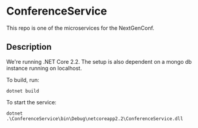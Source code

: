 # ConferenceService

This repo is one of the microservices for the NextGenConf.

## Description

We're running .NET Core 2.2. The setup is also dependent on a mongo db instance running on localhost.

To build, run:
```
dotnet build
```

To start the service:

```
dotnet .\ConferenceService\bin\Debug\netcoreapp2.2\ConferenceService.dll
```
